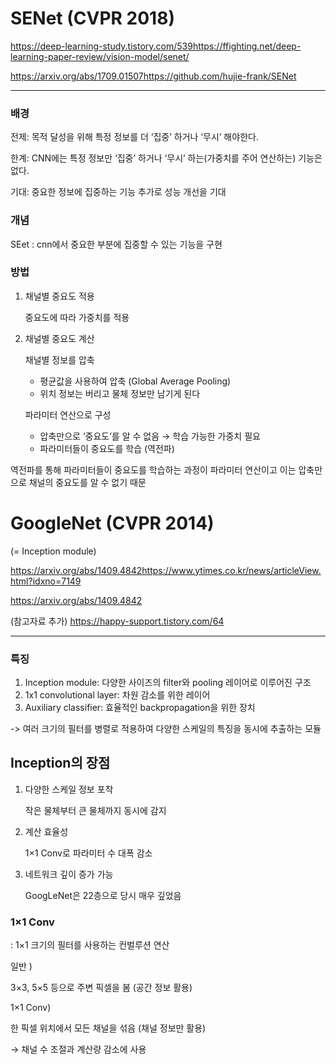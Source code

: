 # SENet (CVPR 2018)

https://deep-learning-study.tistory.com/539https://ffighting.net/deep-learning-paper-review/vision-model/senet/

https://arxiv.org/abs/1709.01507https://github.com/hujie-frank/SENet

---

### 배경

전제: 목적 달성을 위해 특정 정보를 더 ‘집중’ 하거나 ‘무시’ 해야한다.

한계: CNN에는 특정 정보만 ‘집중’ 하거나 ‘무시’ 하는(가중치를 주어 연산하는) 기능은 없다.

기대: 중요한 정보에 집중하는 기능 추가로 성능 개선을 기대

### 개념

SEet : cnn에서  중요한 부분에 집중할 수 있는 기능을 구현

### 방법

1. 채널별 중요도 적용
    
    중요도에 따라 가중치를 적용
    
2. 채널별 중요도 계산
    
    채널별 정보를 압축
    
    - 평균값을 사용하여 압축 (Global Average Pooling)
    - 위치 정보는 버리고 물체 정보만 남기게 된다
    
    파라미터 연산으로 구성
    
    - 압축만으로 ‘중요도’를 알 수 없음 → 학습 가능한 가중치 필요
    - 파라미터들이 중요도를 학습 (역전파)

역전파를 통해 파라미터들이 중요도를 학습하는 과정이 파라미터 연산이고 이는 압축만으로 채널의 중요도를 알 수 없기 때문

# GoogleNet (CVPR 2014)

(= Inception module)

https://arxiv.org/abs/1409.4842https://www.ytimes.co.kr/news/articleView.html?idxno=7149

https://arxiv.org/abs/1409.4842

(참고자료 추가) https://happy-support.tistory.com/64

---

### 특징

1. Inception module: 다양한 사이즈의 filter와 pooling 레이어로 이루어진 구조
2. 1x1 convolutional layer: 차원 감소를 위한 레이어
3. Auxiliary classifier: 효율적인 backpropagation을 위한 장치

-> 여러 크기의 필터를 병렬로 적용하여 다양한 스케일의 특징을 동시에 추출하는 모듈

## Inception의 장점

1.  다양한 스케일 정보 포착
    
    작은 물체부터 큰 물체까지 동시에 감지
    
2. 계산 효율성
    
    1×1 Conv로 파라미터 수 대폭 감소
    
3. 네트워크 깊이 증가 가능
    
    GoogLeNet은 22층으로 당시 매우 깊었음
    

### 1×1 Conv

: 1×1 크기의 필터를 사용하는 컨벌루션 연산

일반 )

3×3, 5×5 등으로 주변 픽셀을 봄 (공간 정보 활용)

1×1 Conv)

한 픽셀 위치에서 모든 채널을 섞음 (채널 정보만 활용)

→ 채널 수 조절과 계산량 감소에 사용
